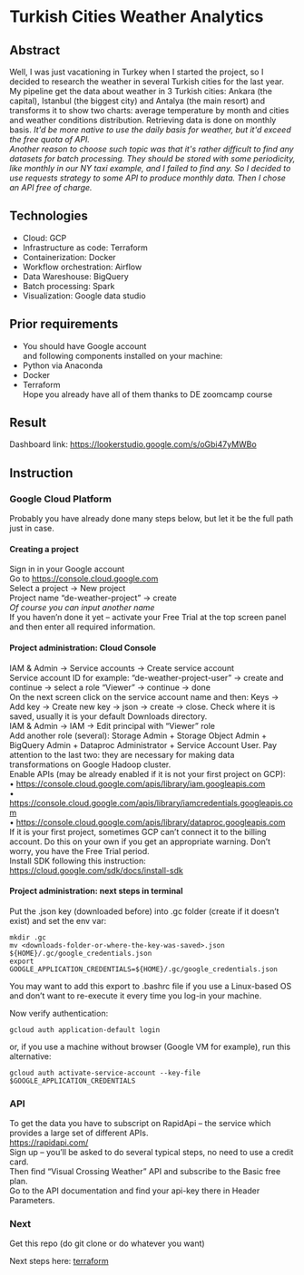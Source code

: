 # Turkish Cities Weather Analytics

## Abstract
Well, I was just vacationing in Turkey when I started the project, so I decided to research the weather in several Turkish cities for the last year.\
My pipeline get the data about weather in 3 Turkish cities: Ankara (the capital), Istanbul (the biggest city) and Antalya (the main resort) and transforms it to show two charts: average temperature by month and cities and weather conditions distribution. Retrieving data is done on monthly basis. <i> It'd be more native to use the daily basis for weather, but it'd exceed the free quota of API.</i>\
<i>Another reason to choose such topic was that it's rather difficult to find any datasets for batch processing. They should be stored with some periodicity, like monthly in our NY taxi example, and I failed to find any. So I decided to use requests strategy to some API to produce monthly data. Then I chose an API free of charge.</i>

## Technologies
- Cloud: GCP
- Infrastructure as code: Terraform
- Containerization: Docker
- Workflow orchestration: Airflow
- Data Wareshouse: BigQuery
- Batch processing: Spark
- Visualization: Google data studio

## Prior requirements
- You should have Google account
<br>and following components installed on your machine:
- Python via Anaconda
- Docker
- Terraform
<br>Hope you already have all of them thanks to DE zoomcamp course

## Result
Dashboard link:
https://lookerstudio.google.com/s/oGbi47yMWBo


## Instruction

### Google Cloud Platform

Probably you have already done many steps below, but let it be the full path just in case. 

#### Creating a project
Sign in in your Google account\
Go to https://console.cloud.google.com \
Select a project -> New project\
Project name “de-weather-project” -> create\
<i>Of course you can input another name</i>\
If you haven’n done it yet – activate your Free Trial at the top screen panel and then enter all required information.

#### Project administration: Cloud Console
IAM & Admin -> Service accounts -> Create service account\
Service account ID for example: “de-weather-project-user” -> create and continue -> select a role “Viewer” -> continue -> done\
On the next screen click on the service account name and then: Keys -> Add key -> Create new key -> json -> create -> close. Check where it is saved, usually it is your default Downloads directory.\
IAM & Admin -> IAM -> Edit principal with “Viewer” role\
Add another role (several): Storage Admin + Storage Object Admin + BigQuery Admin + Dataproc Administrator + Service Account User. Pay attention to the last two: they are necessary for making data transformations on Google Hadoop cluster.\
Enable APIs (may be already enabled if it is not your first project on GCP):\
•	https://console.cloud.google.com/apis/library/iam.googleapis.com \
•	https://console.cloud.google.com/apis/library/iamcredentials.googleapis.com \
•	https://console.cloud.google.com/apis/library/dataproc.googleapis.com \
If it is your first project, sometimes GCP can’t connect it to the billing account. Do this on your own if you get an appropriate warning. Don’t worry, you have the Free Trial period.\
Install SDK following this instruction:\
https://cloud.google.com/sdk/docs/install-sdk

#### Project administration: next steps in terminal

Put the .json key (downloaded before) into .gc folder (create if it doesn’t exist) and set the env var:
```
mkdir .gc
mv <downloads-folder-or-where-the-key-was-saved>.json ${HOME}/.gc/google_credentials.json
export GOOGLE_APPLICATION_CREDENTIALS=${HOME}/.gc/google_credentials.json
```
You may want to add this export to .bashrc file if you use a Linux-based OS and don’t want to re-execute it every time you log-in your machine. 

Now verify authentication:
```
gcloud auth application-default login
```
or, if you use a machine without browser (Google VM for example), run this alternative:
```
gcloud auth activate-service-account --key-file $GOOGLE_APPLICATION_CREDENTIALS
```

### API
To get the data you have to subscript on RapidApi – the service which provides a large set of different APIs.\
https://rapidapi.com/ \
Sign up – you’ll be asked to do several typical steps, no need to use a credit card.\
Then find “Visual Crossing Weather” API and subscribe to the Basic free plan.\
Go to the API documentation and find your api-key there in Header Parameters.

### Next

Get this repo (do git clone or do whatever you want)

Next steps here:
<a href="https://github.com/avyazg/de-zoomcamp-project/blob/main/terraform/readme.md">terraform</a>
